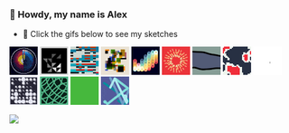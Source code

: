 ### 👋 Howdy, my name is Alex
- 🎨  Click the gifs below to see my sketches 

[<img width="50" src="https://github.com/alexthescott/graphic_sketches/blob/main/rain_orbit/gifs/rain_orbit_thumb_alt.gif">](https://github.com/alexthescott/graphic_sketches/tree/main/rain_orbit)
[<img width="50" src="https://github.com/alexthescott/graphic_sketches/blob/main/grayscale_triangles/gifs/gs_thumb.gif">](https://github.com/alexthescott/graphic_sketches/tree/main/grayscale_triangles)
[<img width="50" src="https://github.com/alexthescott/graphic_sketches/blob/main/carpet_noise/gifs/cn_thumb.gif">](https://github.com/alexthescott/graphic_sketches/tree/main/carpet_noise)
[<img width="50" src="https://github.com/alexthescott/graphic_sketches/blob/main/boxes_front_matt/gifs/bfm_thumb.gif">](https://github.com/alexthescott/graphic_sketches/tree/main/boxes_front_matt)
[<img width="50" src="https://github.com/alexthescott/graphic_sketches/blob/main/circle_rain_sin/gifs/circle_rain_sin_gif_thumb.gif">](https://github.com/alexthescott/graphic_sketches/tree/main/circle_rain_sin)
[<img width="50" src="https://github.com/alexthescott/graphic_sketches/blob/main/concentric_shuffle/gifs/cs_gif_thumb.gif">](https://github.com/alexthescott/graphic_sketches/tree/main/concentric_shuffle)
[<img width="50" src="https://github.com/alexthescott/graphic_sketches/blob/main/worm_noise/gifs/worm_noise_gif_thumb.gif">](https://github.com/alexthescott/graphic_sketches/tree/main/worm_noise)
[<img width="50" src="https://github.com/alexthescott/graphic_sketches/blob/main/tiny_noise/gifs/tiny_noise_gif_thumb.gif">](https://github.com/alexthescott/graphic_sketches/tree/main/tiny_noise)
[<img width="50" src="https://github.com/alexthescott/graphic_sketches/blob/main/random_walk/gifs/mm_rw_gif_thumb.gif">](https://github.com/alexthescott/graphic_sketches/tree/main/random_walk)
[<img width="50" src="https://github.com/alexthescott/graphic_sketches/blob/main/germ_grid/gifs/gg_gif_thumb.gif">](https://github.com/alexthescott/graphic_sketches/tree/main/germ_grid)
[<img width="50" src="https://github.com/alexthescott/graphic_sketches/blob/main/pond_water/gifs/pw_gif_thumb.gif">](https://github.com/alexthescott/graphic_sketches/tree/main/pond_water)
[<img width="50" src="https://github.com/alexthescott/graphic_sketches/blob/main/everything_becomes_nothing/gifs/ebn_gif_thumb.gif">](https://github.com/alexthescott/graphic_sketches/tree/main/everything_becomes_nothing)
[<img width="50" src="https://github.com/alexthescott/graphic_sketches/blob/main/bounce_path/gifs/bg_gif_thumb.gif">](https://github.com/alexthescott/graphic_sketches/tree/main/bounce_path)

![](https://komarev.com/ghpvc/?username=alexthescott&color=21AFD4&style=flat)
